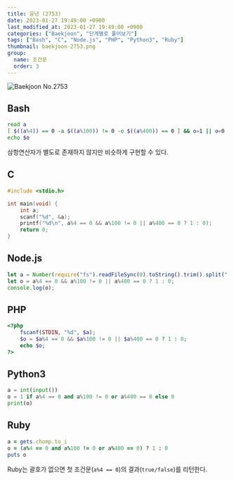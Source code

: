 ```yaml
---
title: 윤년 (2753)
date: 2023-01-27 19:49:00 +0900
last_modified_at: 2023-01-27 19:49:00 +0900
categories: ["Baekjoon", "단계별로 풀어보기"]
tags: ["Bash", "C", "Node.js", "PHP", "Python3", "Ruby"]
thumbnail: baekjoon-2753.png
group:
  name: 조건문
  order: 3
---
```


![Baekjoon No.2753](baekjoon-2753.png)

## Bash
```bash
read a
[ $((a%4)) == 0 -a $((a%100)) != 0 -o $((a%400)) == 0 ] && o=1 || o=0
echo $o
```
삼항연산자가 별도로 존재하지 않지만 비슷하게 구현할 수 있다.

## C
```c
#include <stdio.h>

int main(void) {
	int a;
	scanf("%d", &a);
	printf("%d\n", a%4 == 0 && a%100 != 0 || a%400 == 0 ? 1 : 0);
	return 0;
}
```

## Node.js
```javascript
let a = Number(require("fs").readFileSync(0).toString().trim().split(" ")[0]);
let o = a%4 == 0 && a%100 != 0 || a%400 == 0 ? 1 : 0;
console.log(o);
```

## PHP
```php
<?php
	fscanf(STDIN, "%d", $a);
	$o = $a%4 == 0 && $a%100 != 0 || $a%400 == 0 ? 1 : 0;
	echo $o;
?>
```

## Python3
```python
a = int(input())
o = 1 if a%4 == 0 and a%100 != 0 or a%400 == 0 else 0
print(o)
```

## Ruby
```ruby
a = gets.chomp.to_i
o = (a%4 == 0 and a%100 != 0 or a%400 == 0) ? 1 : 0
puts o
```
Ruby는 괄호가 없으면 첫 조건문(`a%4 == 0`)의 결과(`true/false`)를 리턴한다.
